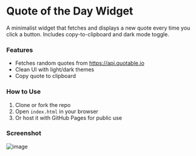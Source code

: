 # Quote of the Day Widget

A minimalist widget that fetches and displays a new quote every time you click a button. Includes copy-to-clipboard and dark mode toggle.

### Features
- Fetches random quotes from https://api.quotable.io
- Clean UI with light/dark themes
- Copy quote to clipboard

### How to Use
1. Clone or fork the repo
2. Open `index.html` in your browser
3. Or host it with GitHub Pages for public use

### Screenshot
![image](https://github.com/user-attachments/assets/3f362453-322e-4676-9be4-9cac02e63473)
